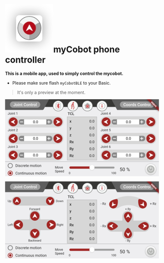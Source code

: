# ![icon](./res/phone-icon.png)myCobot phone controller

**This is a mobile app, used to simply control the mycobot.**

- Please make sure flash `myCobotBLE` to your Basic.

> It's only a preview at the moment.

![Screenshot-1](./res/Screenshot_phone_1.jpg)

![Screenshot-2](./res/Screenshot_phone_2.jpg)
